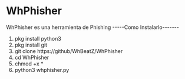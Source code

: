 # WhPhisher
WhPhisher es una herramienta de Phishing 
-----Como Instalarlo-------
1. pkg install python3
2. pkg install git
4. git clone https://github/WhBeatZ/WhPhisher
5. cd WhPhisher
6. chmod +x *
7. python3 whphisher.py
